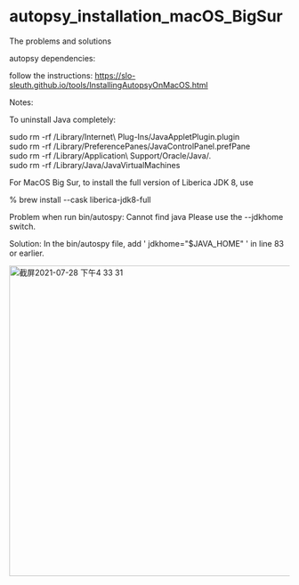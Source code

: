 # autopsy_installation_macOS_BigSur
The problems and solutions

autopsy dependencies:

follow the instructions:
https://slo-sleuth.github.io/tools/InstallingAutopsyOnMacOS.html

Notes:

To uninstall Java completely:

sudo rm -rf /Library/Internet\ Plug-Ins/JavaAppletPlugin.plugin  
sudo rm -rf /Library/PreferencePanes/JavaControlPanel.prefPane  
sudo rm -rf /Library/Application\ Support/Oracle/Java/.    
sudo rm -rf /Library/Java/JavaVirtualMachines 

For MacOS Big Sur, to install the full version of Liberica JDK 8, use

% brew install --cask liberica-jdk8-full

Problem when run bin/autospy: Cannot find java Please use the --jdkhome switch.

Solution: In the bin/autospy file, add  ' jdkhome="$JAVA_HOME" ' in line 83 or earlier.


<img width="558" alt="截屏2021-07-28 下午4 33 31" src="https://user-images.githubusercontent.com/84585763/127291631-e88f3b82-5885-4d17-b9dc-d1b6a7469b19.png">





